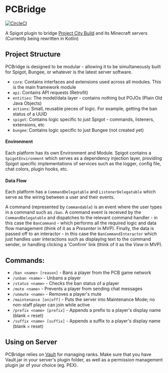 # PCBridge

[![CircleCI](https://circleci.com/gh/andyksaw/PCBridge/tree/master.svg?style=svg)](https://circleci.com/gh/andyksaw/PCBridge/tree/master)

A Spigot plugin to bridge [Project City Build](https://projectcitybuild.com) and its Minecraft servers
(Currently being rewritten in Kotlin)

## Project Structure
PCBridge is designed to be modular - allowing it to be simultaneously built for Spigot, Bungee, or whatever is the latest server software.

* `core`: Contains interfaces and extensions used across all modules. This is the main framework module
* `api`: Contains API requests (Retrofit)
* `entities`: The model/data layer - contains nothing but POJOs (Plain Old Java Objects) 
* `actions`: Small, reusable pieces of logic. For example, getting the ban status of a UUID
* `spigot`: Contains logic specific to just Spigot - commands, listeners, extensions, etc
* `bungee`: Contains logic specific to just Bungee (not created yet)

#### Environment
Each platform has its own Environment and Module. Spigot contains a `SpigotEnvironment` which serves as a dependency injection layer, providing Spigot specific implementations of services such as the logger, config file, chat colors, plugin hooks, etc.

#### Data Flow
Each platform has a `CommandDelegatable` and `ListenerDelegatable` which serve as the wiring between a user and their events. 

A command (represented by `Commandable`) is an event where the user types in a command such as `/ban`. A command event is received by the `CommandDelegatable` and dispatches to the relevant command handler - in this case the `BanCommand` - which performs all the required logic and data flow management (think of it as a *Presenter* in MVP). Finally, the data is passed off to an interactor - in this case the `BanCommandInteractor` which just handles user interactions such as displaying text to the command sender, or handling clicking a 'Confirm' link (think of it as the *View* in MVP).

## Commands:
* `/ban <name> [reason]` - Bans a player from the PCB game network
* `/unban <name>` - Unbans a player
* `/status <name>` - Checks the ban status of a player
* `/mute <name>` - Prevents a player from sending chat messages
* `/unmute <name>` - Removes a player's mute
* `/maintenance [on|off]` - Puts the server into Maintenance Mode; no non-staff player can join while active
* `/prefix <name> [prefix]` - Appends a prefix to a player's display name (blank = reset)
* `/suffix <name> [suffix]` - Appends a suffix to a player's display name (blank = reset)

## Using on Server
PCBridge relies on [Vault](https://www.spigotmc.org/resources/vault.34315/) for managing ranks.
Make sure that you have Vault.jar in your server's plugin folder, as well as a permission management plugin jar of your choice (eg. PEX).